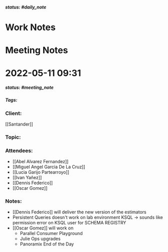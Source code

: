 ##### status: #daily_note 

# Work Notes

# Meeting Notes

# 2022-05-11 09:31
##### status: #meeting_note
##### Tags:

### Client:
[[Santander]]
### Topic:
### Attendees:
* [[Abel Alvarez Fernandez]]
* [[Miguel Angel Garcia De La Cruz]]
* [[Lucia Garijo Partearroyo]]
* [[Ivan Yañez]]
* [[Dennis Federico]]
* [[Oscar Gomez]]

### Notes:

- [[Dennis Federico]] will deliver the new version of the estimators
- Persistent Queries doesn't work on lab environment KSQL -> sounds like permission error on KSQL user for SCHEMA REGISTRY
- [[Oscar Gomez]] will work on 
	- Parallel Consumer Playground
	- Julie Ops upgrades
	- Panoramix End of the Day

